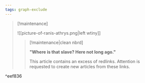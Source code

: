 ```yaml
---
tags: graph-exclude
---
```

> [!maintenance] 
> 
> ![[picture-of-ranis-athrys.png|left wtiny]]
> 
> > [!maintenance|clean nbrd]
> > 
> > **"Where is that slave? Here not long ago."**
> >
> > This article contains an excess of redlinks. Attention is requested to create new articles from these links.

^eef836
